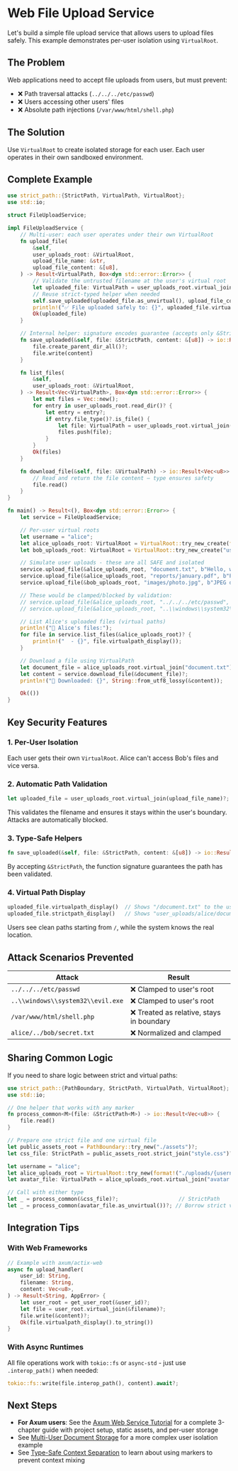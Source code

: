 # Web File Upload Service

Let's build a simple file upload service that allows users to upload files safely. This example demonstrates per-user isolation using `VirtualRoot`.

## The Problem

Web applications need to accept file uploads from users, but must prevent:
- ❌ Path traversal attacks (`../../../etc/passwd`)
- ❌ Users accessing other users' files
- ❌ Absolute path injections (`/var/www/html/shell.php`)

## The Solution

Use `VirtualRoot` to create isolated storage for each user. Each user operates in their own sandboxed environment.

## Complete Example

```rust
use strict_path::{StrictPath, VirtualPath, VirtualRoot};
use std::io;

struct FileUploadService;

impl FileUploadService {
    // Multi-user: each user operates under their own VirtualRoot
    fn upload_file(
        &self,
        user_uploads_root: &VirtualRoot,
        upload_file_name: &str,
        upload_file_content: &[u8],
    ) -> Result<VirtualPath, Box<dyn std::error::Error>> {
        // Validate the untrusted filename at the user's virtual root
        let uploaded_file: VirtualPath = user_uploads_root.virtual_join(upload_file_name)?;
        // Reuse strict-typed helper when needed
        self.save_uploaded(uploaded_file.as_unvirtual(), upload_file_content)?;
        println!("✅ File uploaded safely to: {}", uploaded_file.virtualpath_display());
        Ok(uploaded_file)
    }

    // Internal helper: signature encodes guarantee (accepts only &StrictPath)
    fn save_uploaded(&self, file: &StrictPath, content: &[u8]) -> io::Result<()> {
        file.create_parent_dir_all()?;
        file.write(content)
    }

    fn list_files(
        &self,
        user_uploads_root: &VirtualRoot,
    ) -> Result<Vec<VirtualPath>, Box<dyn std::error::Error>> {
        let mut files = Vec::new();
        for entry in user_uploads_root.read_dir()? {
            let entry = entry?;
            if entry.file_type()?.is_file() {
                let file: VirtualPath = user_uploads_root.virtual_join(entry.file_name())?;
                files.push(file);
            }
        }
        Ok(files)
    }

    fn download_file(&self, file: &VirtualPath) -> io::Result<Vec<u8>> {
        // Read and return the file content — type ensures safety
        file.read()
    }
}

fn main() -> Result<(), Box<dyn std::error::Error>> {
    let service = FileUploadService;

    // Per-user virtual roots
    let username = "alice";
    let alice_uploads_root: VirtualRoot = VirtualRoot::try_new_create(format!("user_uploads/{username}"))?;
    let bob_uploads_root: VirtualRoot = VirtualRoot::try_new_create("user_uploads/bob")?;

    // Simulate user uploads - these are all SAFE and isolated
    service.upload_file(&alice_uploads_root, "document.txt", b"Hello, world!")?;
    service.upload_file(&alice_uploads_root, "reports/january.pdf", b"PDF content here")?;
    service.upload_file(&bob_uploads_root, "images/photo.jpg", b"JPEG data")?;

    // These would be clamped/blocked by validation:
    // service.upload_file(&alice_uploads_root, "../../../etc/passwd", b"attack")?;  // ❌ Blocked!
    // service.upload_file(&alice_uploads_root, "..\\windows\\system32\\evil.exe", b"malware")?;  // ❌ Blocked!

    // List Alice's uploaded files (virtual paths)
    println!("📁 Alice's files:");
    for file in service.list_files(&alice_uploads_root)? {
        println!("  - {}", file.virtualpath_display());
    }

    // Download a file using VirtualPath
    let document_file = alice_uploads_root.virtual_join("document.txt")?;
    let content = service.download_file(&document_file)?;
    println!("📄 Downloaded: {}", String::from_utf8_lossy(&content));

    Ok(())
}
```

## Key Security Features

### 1. Per-User Isolation
Each user gets their own `VirtualRoot`. Alice can't access Bob's files and vice versa.

### 2. Automatic Path Validation
```rust
let uploaded_file = user_uploads_root.virtual_join(upload_file_name)?;
```
This validates the filename and ensures it stays within the user's boundary. Attacks are automatically blocked.

### 3. Type-Safe Helpers
```rust
fn save_uploaded(&self, file: &StrictPath, content: &[u8]) -> io::Result<()>
```
By accepting `&StrictPath`, the function signature guarantees the path has been validated.

### 4. Virtual Path Display
```rust
uploaded_file.virtualpath_display()  // Shows "/document.txt" to the user
uploaded_file.strictpath_display()   // Shows "user_uploads/alice/document.txt" (system path)
```
Users see clean paths starting from `/`, while the system knows the real location.

## Attack Scenarios Prevented

| Attack                            | Result                                   |
| --------------------------------- | ---------------------------------------- |
| `../../../etc/passwd`             | ❌ Clamped to user's root                 |
| `..\\windows\\system32\\evil.exe` | ❌ Clamped to user's root                 |
| `/var/www/html/shell.php`         | ❌ Treated as relative, stays in boundary |
| `alice/../bob/secret.txt`         | ❌ Normalized and clamped                 |

## Sharing Common Logic

If you need to share logic between strict and virtual paths:

```rust
use strict_path::{PathBoundary, StrictPath, VirtualPath, VirtualRoot};
use std::io;

// One helper that works with any marker
fn process_common<M>(file: &StrictPath<M>) -> io::Result<Vec<u8>> {
    file.read()
}

// Prepare one strict file and one virtual file
let public_assets_root = PathBoundary::try_new("./assets")?;
let css_file: StrictPath = public_assets_root.strict_join("style.css")?;

let username = "alice";
let alice_uploads_root = VirtualRoot::try_new(format!("./uploads/{username}"))?;
let avatar_file: VirtualPath = alice_uploads_root.virtual_join("avatar.jpg")?;

// Call with either type
let _ = process_common(&css_file)?;                   // StrictPath
let _ = process_common(avatar_file.as_unvirtual())?; // Borrow strict view from VirtualPath
```

## Integration Tips

### With Web Frameworks
```rust
// Example with axum/actix-web
async fn upload_handler(
    user_id: String,
    filename: String,
    content: Vec<u8>,
) -> Result<String, AppError> {
    let user_root = get_user_root(&user_id)?;
    let file = user_root.virtual_join(&filename)?;
    file.write(&content)?;
    Ok(file.virtualpath_display().to_string())
}
```

### With Async Runtimes
All file operations work with `tokio::fs` or `async-std` - just use `.interop_path()` when needed:
```rust
tokio::fs::write(file.interop_path(), content).await?;
```

## Next Steps

- **For Axum users**: See the [Axum Web Service Tutorial](../axum_tutorial/overview.md) for a complete 3-chapter guide with project setup, static assets, and per-user storage
- See [Multi-User Document Storage](./multi_user_storage.md) for a more complex user isolation example
- See [Type-Safe Context Separation](./type_safe_contexts.md) to learn about using markers to prevent context mixing
